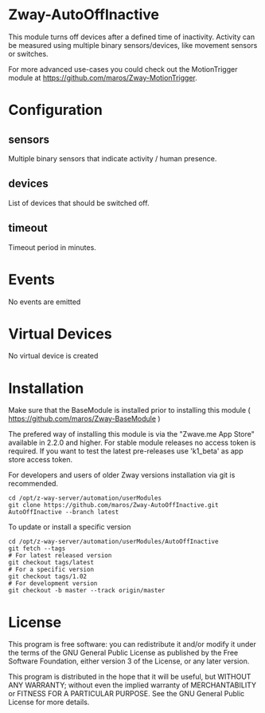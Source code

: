 # Zway-AutoOffInactive

This module turns off devices after a defined time of inactivity. Activity
can be measured using multiple binary sensors/devices, like movement sensors
or switches.

For more advanced use-cases you could check out the MotionTrigger module at
https://github.com/maros/Zway-MotionTrigger.

# Configuration

## sensors

Multiple binary sensors that indicate activity / human presence.

## devices

List of devices that should be switched off.

## timeout

Timeout period in minutes.

# Events

No events are emitted

# Virtual Devices

No virtual device is created

# Installation

Make sure that the BaseModule is installed prior to installing this module 
( https://github.com/maros/Zway-BaseModule )

The prefered way of installing this module is via the "Zwave.me App Store"
available in 2.2.0 and higher. For stable module releases no access token is 
required. If you want to test the latest pre-releases use 'k1_beta' as 
app store access token.

For developers and users of older Zway versions installation via git is 
recommended.

```shell
cd /opt/z-way-server/automation/userModules
git clone https://github.com/maros/Zway-AutoOffInactive.git AutoOffInactive --branch latest
```

To update or install a specific version
```shell
cd /opt/z-way-server/automation/userModules/AutoOffInactive
git fetch --tags
# For latest released version
git checkout tags/latest
# For a specific version
git checkout tags/1.02
# For development version
git checkout -b master --track origin/master
```

# License

This program is free software: you can redistribute it and/or modify
it under the terms of the GNU General Public License as published by
the Free Software Foundation, either version 3 of the License, or any 
later version.

This program is distributed in the hope that it will be useful,
but WITHOUT ANY WARRANTY; without even the implied warranty of
MERCHANTABILITY or FITNESS FOR A PARTICULAR PURPOSE. See the
GNU General Public License for more details.
